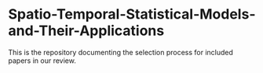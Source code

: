 # Spatio-Temporal-Statistical-Models-and-Their-Applications
This is the repository documenting the selection process for included papers in our review.
